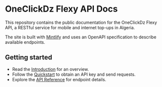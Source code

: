 # OneClickDz Flexy API Docs

This repository contains the public documentation for the OneClickDz Flexy API, a RESTful service for mobile and internet top-ups in Algeria.

The site is built with [Mintlify](https://mintlify.com) and uses an OpenAPI specification to describe available endpoints.

## Getting started
- Read the [Introduction](./introduction.mdx) for an overview.
- Follow the [Quickstart](./quickstart.mdx) to obtain an API key and send requests.
- Explore the [API Reference](./api-reference/openapi.json) for endpoint details.


